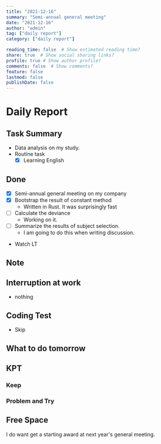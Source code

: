 ```yaml
---
title: "2021-12-16"
summary: "Semi-annual general meeting"
date: "2021-12-16"
author: "admin"
tag: ["daily report"]
category: ["daily report"]

reading_time: false  # Show estimated reading time?
share: true  # Show social sharing links?
profile: true # Show author profile?
comments: false  # Show comments?
feature: false
lastmod: false
publishDate: false
---
```


# Daily Report

## Task Summary

- Data analysis on my study.
- Routine task
  - [x] Learning English

## Done

- [x] Semi-annual general meeting on my company
- [x] Bootstrap the result of constant method
  - Written in Rust. It was surprisingly fast
- [ ] Calculate the deviance
  - Working on it.
- [ ] Summarize the results of subject selection.
  - I am going to do this when writing discussion.
- Watch LT

## Note

## Interruption at work

- nothing

## Coding Test

- Skip

## What to do tomorrow


## KPT

### Keep

### Problem and Try

## Free Space

I do want get a starting award at next year's general meeting.


